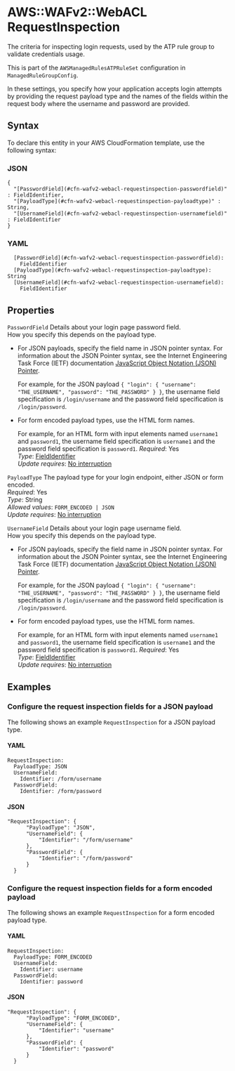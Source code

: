 # AWS::WAFv2::WebACL RequestInspection<a name="aws-properties-wafv2-webacl-requestinspection"></a>

The criteria for inspecting login requests, used by the ATP rule group to validate credentials usage\. 

This is part of the `AWSManagedRulesATPRuleSet` configuration in `ManagedRuleGroupConfig`\.

In these settings, you specify how your application accepts login attempts by providing the request payload type and the names of the fields within the request body where the username and password are provided\. 

## Syntax<a name="aws-properties-wafv2-webacl-requestinspection-syntax"></a>

To declare this entity in your AWS CloudFormation template, use the following syntax:

### JSON<a name="aws-properties-wafv2-webacl-requestinspection-syntax.json"></a>

```
{
  "[PasswordField](#cfn-wafv2-webacl-requestinspection-passwordfield)" : FieldIdentifier,
  "[PayloadType](#cfn-wafv2-webacl-requestinspection-payloadtype)" : String,
  "[UsernameField](#cfn-wafv2-webacl-requestinspection-usernamefield)" : FieldIdentifier
}
```

### YAML<a name="aws-properties-wafv2-webacl-requestinspection-syntax.yaml"></a>

```
  [PasswordField](#cfn-wafv2-webacl-requestinspection-passwordfield): 
    FieldIdentifier
  [PayloadType](#cfn-wafv2-webacl-requestinspection-payloadtype): String
  [UsernameField](#cfn-wafv2-webacl-requestinspection-usernamefield): 
    FieldIdentifier
```

## Properties<a name="aws-properties-wafv2-webacl-requestinspection-properties"></a>

`PasswordField`  <a name="cfn-wafv2-webacl-requestinspection-passwordfield"></a>
Details about your login page password field\.   
How you specify this depends on the payload type\.  
+ For JSON payloads, specify the field name in JSON pointer syntax\. For information about the JSON Pointer syntax, see the Internet Engineering Task Force \(IETF\) documentation [JavaScript Object Notation \(JSON\) Pointer](https://tools.ietf.org/html/rfc6901)\. 

  For example, for the JSON payload `{ "login": { "username": "THE_USERNAME", "password": "THE_PASSWORD" } }`, the username field specification is `/login/username` and the password field specification is `/login/password`\.
+ For form encoded payload types, use the HTML form names\.

  For example, for an HTML form with input elements named `username1` and `password1`, the username field specification is `username1` and the password field specification is `password1`\.
*Required*: Yes  
*Type*: [FieldIdentifier](aws-properties-wafv2-webacl-fieldidentifier.md)  
*Update requires*: [No interruption](https://docs.aws.amazon.com/AWSCloudFormation/latest/UserGuide/using-cfn-updating-stacks-update-behaviors.html#update-no-interrupt)

`PayloadType`  <a name="cfn-wafv2-webacl-requestinspection-payloadtype"></a>
The payload type for your login endpoint, either JSON or form encoded\.  
*Required*: Yes  
*Type*: String  
*Allowed values*: `FORM_ENCODED | JSON`  
*Update requires*: [No interruption](https://docs.aws.amazon.com/AWSCloudFormation/latest/UserGuide/using-cfn-updating-stacks-update-behaviors.html#update-no-interrupt)

`UsernameField`  <a name="cfn-wafv2-webacl-requestinspection-usernamefield"></a>
Details about your login page username field\.   
How you specify this depends on the payload type\.  
+ For JSON payloads, specify the field name in JSON pointer syntax\. For information about the JSON Pointer syntax, see the Internet Engineering Task Force \(IETF\) documentation [JavaScript Object Notation \(JSON\) Pointer](https://tools.ietf.org/html/rfc6901)\. 

  For example, for the JSON payload `{ "login": { "username": "THE_USERNAME", "password": "THE_PASSWORD" } }`, the username field specification is `/login/username` and the password field specification is `/login/password`\.
+ For form encoded payload types, use the HTML form names\.

  For example, for an HTML form with input elements named `username1` and `password1`, the username field specification is `username1` and the password field specification is `password1`\.
*Required*: Yes  
*Type*: [FieldIdentifier](aws-properties-wafv2-webacl-fieldidentifier.md)  
*Update requires*: [No interruption](https://docs.aws.amazon.com/AWSCloudFormation/latest/UserGuide/using-cfn-updating-stacks-update-behaviors.html#update-no-interrupt)

## Examples<a name="aws-properties-wafv2-webacl-requestinspection--examples"></a>



### Configure the request inspection fields for a JSON payload<a name="aws-properties-wafv2-webacl-requestinspection--examples--Configure_the_request_inspection_fields_for_a_JSON_payload_"></a>

The following shows an example `RequestInspection` for a JSON payload type\. 

#### YAML<a name="aws-properties-wafv2-webacl-requestinspection--examples--Configure_the_request_inspection_fields_for_a_JSON_payload_--yaml"></a>

```
RequestInspection:
  PayloadType: JSON
  UsernameField:
    Identifier: /form/username
  PasswordField:
    Identifier: /form/password
```

#### JSON<a name="aws-properties-wafv2-webacl-requestinspection--examples--Configure_the_request_inspection_fields_for_a_JSON_payload_--json"></a>

```
"RequestInspection": {
      "PayloadType": "JSON",
      "UsernameField": {
          "Identifier": "/form/username"
      },
      "PasswordField": {
          "Identifier": "/form/password"
      }
  }
```

### Configure the request inspection fields for a form encoded payload<a name="aws-properties-wafv2-webacl-requestinspection--examples--Configure_the_request_inspection_fields_for_a_form_encoded_payload_"></a>

The following shows an example `RequestInspection` for a form encoded payload type\. 

#### YAML<a name="aws-properties-wafv2-webacl-requestinspection--examples--Configure_the_request_inspection_fields_for_a_form_encoded_payload_--yaml"></a>

```
RequestInspection:
  PayloadType: FORM_ENCODED
  UsernameField:
    Identifier: username
  PasswordField:
    Identifier: password
```

#### JSON<a name="aws-properties-wafv2-webacl-requestinspection--examples--Configure_the_request_inspection_fields_for_a_form_encoded_payload_--json"></a>

```
"RequestInspection": {
      "PayloadType": "FORM_ENCODED",
      "UsernameField": {
          "Identifier": "username"
      },
      "PasswordField": {
          "Identifier": "password"
      }
  }
```